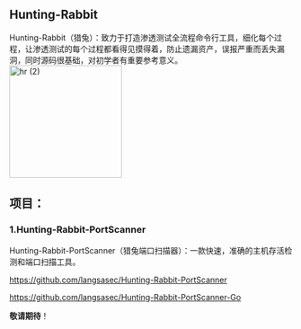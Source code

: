 ## Hunting-Rabbit

Hunting-Rabbit（猎兔）：致力于打造渗透测试全流程命令行工具，细化每个过程，让渗透测试的每个过程都看得见摸得着，防止遗漏资产，误报严重而丢失漏洞，同时源码很基础，对初学者有重要参考意义。
<img width="200" alt="hr (2)" src="https://github.com/langsasec/Hunting-Rabbit/assets/45072131/5ed8cf1a-9567-4805-8e9d-9e59bbb13ce9">

## 项目：

### 1.Hunting-Rabbit-PortScanner

Hunting-Rabbit-PortScanner（猎兔端口扫描器）：一款快速，准确的主机存活检测和端口扫描工具。

https://github.com/langsasec/Hunting-Rabbit-PortScanner

https://github.com/langsasec/Hunting-Rabbit-PortScanner-Go

**敬请期待**！

